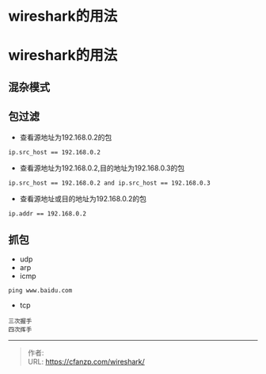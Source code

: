 # wireshark的用法


<!--more-->
# wireshark的用法
## 混杂模式
## 包过滤
- 查看源地址为192.168.0.2的包
```
ip.src_host == 192.168.0.2
```
- 查看源地址为192.168.0.2,目的地址为192.168.0.3的包

```
ip.src_host == 192.168.0.2 and ip.src_host == 192.168.0.3
```

- 查看源地址或目的地址为192.168.0.2的包
```
ip.addr == 192.168.0.2
```

## 抓包
- udp
- arp
- icmp
```
ping www.baidu.com
```
- tcp
```
三次握手
四次挥手
```


---

> 作者:   
> URL: https://cfanzp.com/wireshark/  

